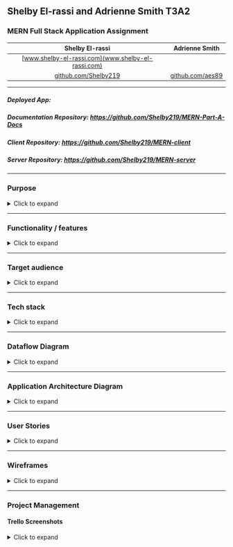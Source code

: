 ## **Shelby El-rassi and Adrienne Smith T3A2**

### MERN Full Stack Application Assignment

|Shelby El-rassi|Adrienne Smith|
|:-------------:|:-------------:|
|[www.shelby-el-rassi.com](www.shelby-el-rassi.com)  |[]() |
|[github.com/Shelby219](www.shelby-el-rassi.com/)  |[github.com/aes89](https://github.com/aes89) |

---

##### Deployed App: 

##### Documentation Repository: https://github.com/Shelby219/MERN-Part-A-Docs

##### Client Repository: https://github.com/Shelby219/MERN-client

##### Server Repository: https://github.com/Shelby219/MERN-server

---
### Purpose

<details>
<summary>Click to expand</summary>

</details>

---
### Functionality / features
<details>
<summary>Click to expand</summary>

#### MVP Features
* User accounts
    * Signup
    * Login
    * Logout
    * Edit details
    * Delete account.
* User dashboard
    * Default Pantry Staples List which can also be add or deleted. (like salt, pepper, olive oil, vinegar)  
    * View grocery list by category.
    * Recipe interaction (saved, liked, reviewed).
* Main Application
    * Grocery input, add and delete. Implement predictive search.
    * Implement alternate ingredient middleware matching eg. Cilantro = coriander if API does not have in place. 
    * Recipe search button on main interface.
    * Return recipes in sorted categories (breakfast, lunch, dinner).
    * Filter feature used for diet filter, prep time . 
    * Save recipes to favourites.
    * Vote and review on best recipes.
</p>

#### Nice to Have Features
* Search History capture.
* User can add a photo of their cooked dish, public or private collection. 

</details>

---
### Target audience
<details><summary>Click to expand</summary>

</details>

---
### Tech stack
<details><summary>Click to expand</summary>

* Design and Planning
    * Trello
    * Figma
    * xtensio
    * Draw.io
            
* Frontend
    * React
    * HTML CSS
    * Materialize UI
    * Bootstrap
    * HTML
    * SCSS
    * JavaScript

* Backend
    * MongoDB
    * ExpressJS
    * Node JS

* Other
    * Edamam API
    * Heroku
    * Netlify
</details>

---
### Dataflow Diagram
<details><summary>Click to expand</summary>
![Dataflow Diagram](DataflowDiagram.png)
</details>

---
### Application Architecture Diagram
<details><summary>Click to expand</summary>
![Application Architecture Diagram](app-arch-diagram.png)
</details>

---
### User Stories

<details><summary>Click to expand</summary>

#### Personas
![Sarah Persona](persons/sarah.png)
![Wayne Persona](persons/wayne.png)
![Liza Persona](persons/Eliza.png)
![Bez Persona](persons/bez.png)

#### Version 1
##### Overall User
* As a overall user:
    * I can go to the home page signup to create an account
    * I can login
    * I can navigate to my account settings and edit my account details
    * I can navigate to the account settings and delete the account
    * I can navigate to my dash and see what recipes I have interacted with (vote, save, reviewed) so I can quickly access/reaccess them later.
    * I can navigate to my dash and see my current groceries organised by category
    * I can navigate to my dashboard and see my current pantry staples
    * I can navigate to main interface and see 'get searching today'!
    * Once an initial search is done, I want see 'refresh again'
    * From main interface  I can make a recipe search 
    * From main interface I can navigate to my grocery lists
    * From main interface I can navigate to my saved recipes
    * I can add more groceries with predictive input
    * I can delete groceries from my list
    * I can see my recipes returned search with them categories in breakfast, lunch and dinner
    * I can further filter by diet (eg vegan) and prep time
    * I can see my recipes returned via list with image, name, time and calories
    * I can click go to recipe
    * I can click a like heart on the recipe
    * On a clicked recipe page I can click the save recipe button
    * On a clicked recipe page I can view the whole recipe
    * On a clicked recipe page I can rate the recipe

##### Sarah 
* As a mother and busy worker…
    *  I would like to have a tool where I can utilise my current groceries to the fullest
    * I would like to find some recipe variety for my family.
    * I would like to be able to filter via prep time in case I want a quick and easy recipe.
    * I would like a tool that is simple and easy to use.
    * I would like to see my saved recipes so I can use them another time if I like them.
    * I would like to filter via gluten free due to my child’s allergies.
    * I would like to see the nutrient values in the recipes as I am health conscious.
##### Wayne 
* aaa
    *
    *
    *
    *
##### Eliza 
* As a student and vegetarian…
    * I would like to have a tool to find recipe inspiration with my favourite ingredients.
    * I would like a tool to find dishes with alternatives to my favourite ingredients.
    * I would like to be able to filter recipes based on my dietary needs as a vegetarian.
##### Bez 
* aaa
    *
    *
    *
    *

#### Version 2

#### Version 3
</details>

---
### Wireframes

<details><summary>Click to expand</summary>

#### Mobile
![Mobile Wireframe 1](screenshots/Mobile1.png)
#### Tablet
![Tablet Wireframe 1](screenshots/Tablet1.png)
#### Desktop
![Desktop Wireframe 1](screenshots/Desktop1.png)

</details>

---
### Project Management
#### Trello Screenshots

<details><summary>Click to expand</summary>

![Trello Screen Shot 1](screenshots/trello1.png)

</details>